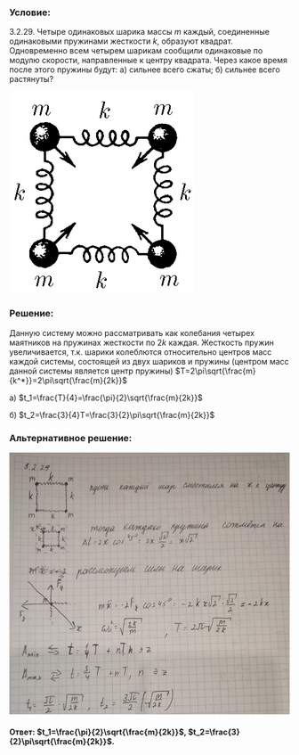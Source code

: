 ###  Условие:

$3.2.29.$ Четыре одинаковых шарика массы $m$ каждый, соединенные одинаковыми пружинами жесткости $k$, образуют квадрат. Одновременно всем четырем шарикам сообщили одинаковые по модулю скорости, направленные к центру квадрата. Через какое время после этого пружины будут: а) сильнее всего сжаты; б) сильнее всего растянуты?

![|332x362, 67%](../../img/3.2.29/3.2.29.png)

###  Решение:

Данную систему можно рассматривать как колебания четырех маятников на пружинах жесткости по $2k$ каждая. Жесткость пружин увеличивается, т.к. шарики колеблются относительно центров масс каждой системы, состоящей из двух шариков и пружины (центром масс данной системы является центр пружины) $T=2\pi\sqrt{\frac{m}{k^*}}=2\pi\sqrt{\frac{m}{2k}}$

а) $t_1=\frac{T}{4}=\frac{\pi}{2}\sqrt{\frac{m}{2k}}$

б) $t_2=\frac{3}{4}T=\frac{3}{2}\pi\sqrt{\frac{m}{2k}}$

###  Альтернативное решение:

![|892x832, 67%](../../img/3.2.29/01.jpg)

#### Ответ: $t_1=\frac{\pi}{2}\sqrt{\frac{m}{2k}}$, $t_2=\frac{3}{2}\pi\sqrt{\frac{m}{2k}}$.